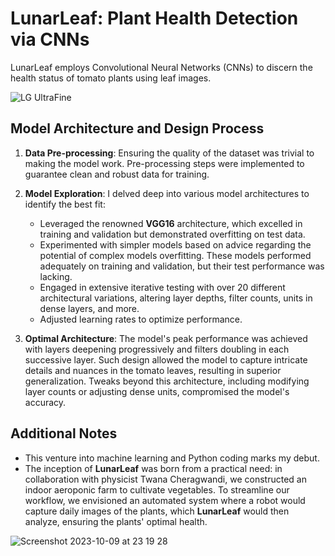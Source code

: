 # LunarLeaf: Plant Health Detection via CNNs

LunarLeaf employs Convolutional Neural Networks (CNNs) to discern the health status of tomato plants using leaf images.

![LG UltraFine](https://user-images.githubusercontent.com/122039464/273696199-9e123fa9-82ae-45c3-8776-0fbfef79cab6.jpg)

## Model Architecture and Design Process

1. **Data Pre-processing**: Ensuring the quality of the dataset was trivial to making the model work. Pre-processing steps were implemented to guarantee clean and robust data for training.

2. **Model Exploration**: I delved deep into various model architectures to identify the best fit:
   - Leveraged the renowned **VGG16** architecture, which excelled in training and validation but demonstrated overfitting on test data.
   - Experimented with simpler models based on advice regarding the potential of complex models overfitting. These models performed adequately on training and validation, but their test performance was lacking.
   - Engaged in extensive iterative testing with over 20 different architectural variations, altering layer depths, filter counts, units in dense layers, and more.
   - Adjusted learning rates to optimize performance.

3. **Optimal Architecture**: The model's peak performance was achieved with layers deepening progressively and filters doubling in each successive layer. Such design allowed the model to capture intricate details and nuances in the tomato leaves, resulting in superior generalization. Tweaks beyond this architecture, including modifying layer counts or adjusting dense units, compromised the model's accuracy.

## Additional Notes

- This venture into machine learning and Python coding marks my debut.
- The inception of **LunarLeaf** was born from a practical need: in collaboration with physicist Twana Cheragwandi, we constructed an indoor aeroponic farm to cultivate vegetables. To streamline our workflow, we envisioned an automated system where a robot would capture daily images of the plants, which **LunarLeaf** would then analyze, ensuring the plants' optimal health.

![Screenshot 2023-10-09 at 23 19 28](https://github.com/amiracle1337/lunarleaf/assets/122039464/769e955e-e046-437c-b6a8-a71edae66a84)
